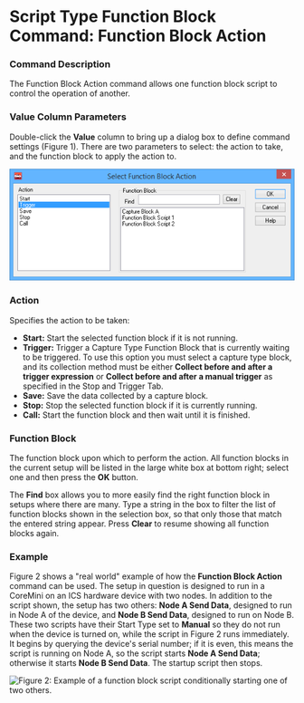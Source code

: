 # Script Type Function Block Command: Function Block Action

### Command Description

The Function Block Action command allows one function block script to control the operation of another.

### Value Column Parameters

Double-click the **Value** column to bring up a dialog box to define command settings (Figure 1). There are two parameters to select: the action to take, and the function block to apply the action to.

![Figure 1: Dialog box for the Function Block Action function block script command.](../../../../../.gitbook/assets/spyFBFBA1.gif)

### Action

Specifies the action to be taken:

* **Start:** Start the selected function block if it is not running.
* **Trigger:** Trigger a Capture Type Function Block that is currently waiting to be triggered. To use this option you must select a capture type block, and its collection method must be either **Collect before and after a trigger expression** or **Collect before and after a manual trigger** as specified in the Stop and Trigger Tab.
* **Save:** Save the data collected by a capture block.
* **Stop:** Stop the selected function block if it is currently running.
* **Call:** Start the function block and then wait until it is finished.

### Function Block

The function block upon which to perform the action. All function blocks in the current setup will be listed in the large white box at bottom right; select one and then press the **OK** button.

The **Find** box allows you to more easily find the right function block in setups where there are many. Type a string in the box to filter the list of function blocks shown in the selection box, so that only those that match the entered string appear. Press **Clear** to resume showing all function blocks again.

### Example

Figure 2 shows a "real world" example of how the **Function Block Action** command can be used. The setup in question is designed to run in a CoreMini on an ICS hardware device with two nodes. In addition to the script shown, the setup has two others: **Node A Send Data**, designed to run in Node A of the device, and **Node B Send Data**, designed to run on Node B. These two scripts have their Start Type set to **Manual** so they do not run when the device is turned on, while the script in Figure 2 runs immediately. It begins by querying the device's serial number; if it is even, this means the script is running on Node A, so the script starts **Node A Send Data**; otherwise it starts **Node B Send Data**. The startup script then stops.

![Figure 2: Example of a function block script conditionally starting one of two others.](../../../../../.gitbook/assets/function\_block\_action\_example.gif)
